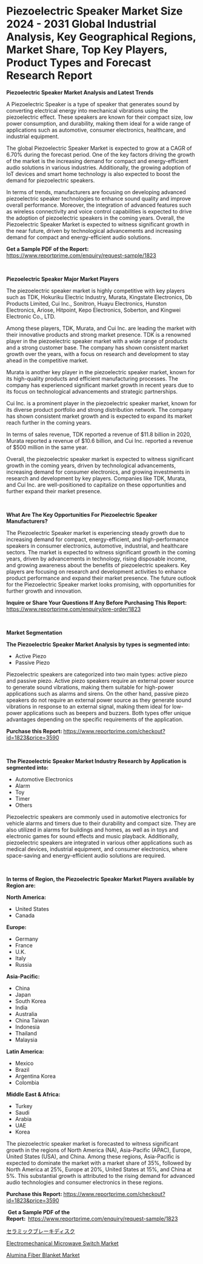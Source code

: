 <p><h1>Piezoelectric Speaker Market Size 2024 - 2031 Global Industrial Analysis, Key Geographical Regions, Market Share, Top Key Players, Product Types and Forecast Research Report</h1></p><p><strong>Piezoelectric Speaker Market Analysis and Latest Trends</strong></p>
<p><p>A Piezoelectric Speaker is a type of speaker that generates sound by converting electrical energy into mechanical vibrations using the piezoelectric effect. These speakers are known for their compact size, low power consumption, and durability, making them ideal for a wide range of applications such as automotive, consumer electronics, healthcare, and industrial equipment.</p><p>The global Piezoelectric Speaker Market is expected to grow at a CAGR of 6.70% during the forecast period. One of the key factors driving the growth of the market is the increasing demand for compact and energy-efficient audio solutions in various industries. Additionally, the growing adoption of IoT devices and smart home technology is also expected to boost the demand for piezoelectric speakers.</p><p>In terms of trends, manufacturers are focusing on developing advanced piezoelectric speaker technologies to enhance sound quality and improve overall performance. Moreover, the integration of advanced features such as wireless connectivity and voice control capabilities is expected to drive the adoption of piezoelectric speakers in the coming years. Overall, the Piezoelectric Speaker Market is expected to witness significant growth in the near future, driven by technological advancements and increasing demand for compact and energy-efficient audio solutions.</p></p>
<p><strong>Get a Sample PDF of the Report:&nbsp;</strong> <a href="https://www.reportprime.com/enquiry/request-sample/1823">https://www.reportprime.com/enquiry/request-sample/1823</a></p>
<p>&nbsp;</p>
<p><strong>Piezoelectric Speaker Major Market Players</strong></p>
<p><p>The piezoelectric speaker market is highly competitive with key players such as TDK, Hokuriku Electric Industry, Murata, Kingstate Electronics, Db Products Limited, Cui Inc., Sonitron, Huayu Electronics, Hunston Electronics, Ariose, Hitpoint, Kepo Electronics, Soberton, and Kingwei Electronic Co., LTD. </p><p>Among these players, TDK, Murata, and Cui Inc. are leading the market with their innovative products and strong market presence. TDK is a renowned player in the piezoelectric speaker market with a wide range of products and a strong customer base. The company has shown consistent market growth over the years, with a focus on research and development to stay ahead in the competitive market.</p><p>Murata is another key player in the piezoelectric speaker market, known for its high-quality products and efficient manufacturing processes. The company has experienced significant market growth in recent years due to its focus on technological advancements and strategic partnerships.</p><p>Cui Inc. is a prominent player in the piezoelectric speaker market, known for its diverse product portfolio and strong distribution network. The company has shown consistent market growth and is expected to expand its market reach further in the coming years.</p><p>In terms of sales revenue, TDK reported a revenue of $11.8 billion in 2020, Murata reported a revenue of $10.6 billion, and Cui Inc. reported a revenue of $500 million in the same year.</p><p>Overall, the piezoelectric speaker market is expected to witness significant growth in the coming years, driven by technological advancements, increasing demand for consumer electronics, and growing investments in research and development by key players. Companies like TDK, Murata, and Cui Inc. are well-positioned to capitalize on these opportunities and further expand their market presence.</p></p>
<p>&nbsp;</p>
<p><strong>What Are The Key Opportunities For Piezoelectric Speaker Manufacturers?</strong></p>
<p><p>The Piezoelectric Speaker market is experiencing steady growth due to increasing demand for compact, energy-efficient, and high-performance speakers in consumer electronics, automotive, industrial, and healthcare sectors. The market is expected to witness significant growth in the coming years, driven by advancements in technology, rising disposable income, and growing awareness about the benefits of piezoelectric speakers. Key players are focusing on research and development activities to enhance product performance and expand their market presence. The future outlook for the Piezoelectric Speaker market looks promising, with opportunities for further growth and innovation.</p></p>
<p><strong>Inquire or Share Your Questions If Any Before Purchasing This Report:</strong> <a href="https://www.reportprime.com/enquiry/pre-order/1823">https://www.reportprime.com/enquiry/pre-order/1823</a></p>
<p>&nbsp;</p>
<p><strong>Market Segmentation</strong></p>
<p><strong>The Piezoelectric Speaker Market Analysis by types is segmented into:</strong></p>
<p><ul><li>Active Piezo</li><li>Passive Piezo</li></ul></p>
<p><p>Piezoelectric speakers are categorized into two main types: active piezo and passive piezo. Active piezo speakers require an external power source to generate sound vibrations, making them suitable for high-power applications such as alarms and sirens. On the other hand, passive piezo speakers do not require an external power source as they generate sound vibrations in response to an external signal, making them ideal for low-power applications such as beepers and buzzers. Both types offer unique advantages depending on the specific requirements of the application.</p></p>
<p><strong>Purchase this Report:&nbsp;</strong><a href="https://www.reportprime.com/checkout?id=1823&price=3590">https://www.reportprime.com/checkout?id=1823&price=3590</a></p>
<p>&nbsp;</p>
<p><strong>The Piezoelectric Speaker Market Industry Research by Application is segmented into:</strong></p>
<p><ul><li>Automotive Electronics</li><li>Alarm</li><li>Toy</li><li>Timer</li><li>Others</li></ul></p>
<p><p>Piezoelectric speakers are commonly used in automotive electronics for vehicle alarms and timers due to their durability and compact size. They are also utilized in alarms for buildings and homes, as well as in toys and electronic games for sound effects and music playback. Additionally, piezoelectric speakers are integrated in various other applications such as medical devices, industrial equipment, and consumer electronics, where space-saving and energy-efficient audio solutions are required.</p></p>
<p>&nbsp;</p>
<p><strong>In terms of Region, the Piezoelectric Speaker Market Players available by Region are:</strong></p>
<p>
    <p> <strong> North America: </strong>
        <ul>
            <li>United States</li>
            <li>Canada</li>
        </ul>
        </p> 
    <p> <strong> Europe: </strong>
        <ul>
            <li>Germany</li>
            <li>France</li>
            <li>U.K.</li>
            <li>Italy</li>
            <li>Russia</li>
        </ul>
        </p> 
    <p> <strong> Asia-Pacific: </strong>
        <ul>
            <li>China</li>
            <li>Japan</li>
            <li>South Korea</li>
            <li>India</li>
            <li>Australia</li>
            <li>China Taiwan</li>
            <li>Indonesia</li>
            <li>Thailand</li>
            <li>Malaysia</li>
        </ul>
        </p> 
    <p> <strong> Latin America: </strong>
        <ul>
            <li>Mexico</li>
            <li>Brazil</li>
            <li>Argentina Korea</li>
            <li>Colombia</li>
        </ul>
        </p> 
    <p> <strong> Middle East & Africa: </strong>
        <ul>
            <li>Turkey</li>
            <li>Saudi</li>
            <li>Arabia</li>
            <li>UAE</li>
            <li>Korea</li>
        </ul>
    </p>
    </p>
<p><p>The piezoelectric speaker market is forecasted to witness significant growth in the regions of North America (NA), Asia-Pacific (APAC), Europe, United States (USA), and China. Among these regions, Asia-Pacific is expected to dominate the market with a market share of 35%, followed by North America at 25%, Europe at 20%, United States at 15%, and China at 5%. This substantial growth is attributed to the rising demand for advanced audio technologies and consumer electronics in these regions.</p></p>
<p><strong>Purchase this Report: </strong><a href="https://www.reportprime.com/checkout?id=1823&price=3590">https://www.reportprime.com/checkout?id=1823&price=3590</a></p>
<p>&nbsp;<strong>Get a Sample PDF of the Report:&nbsp;&nbsp;</strong><a href="https://www.reportprime.com/enquiry/request-sample/1823">https://www.reportprime.com/enquiry/request-sample/1823</a></p>
<p><strong></strong></p>
<p><p><a href="https://medium.com/@maudabbott7/%E3%82%BB%E3%83%A9%E3%83%9F%E3%83%83%E3%82%AF%E3%83%96%E3%83%AC%E3%83%BC%E3%82%AD%E3%83%87%E3%82%A3%E3%82%B9%E3%82%AF%E5%B8%82%E5%A0%B4%E3%81%AE%E3%83%88%E3%83%AC%E3%83%B3%E3%83%89%E3%81%A8%E5%B8%82%E5%A0%B4%E5%88%86%E6%9E%90%E3%81%8C2024%E5%B9%B4%E3%81%8B%E3%82%892031%E5%B9%B4%E3%81%BE%E3%81%A7%E3%81%AE%E6%9C%9F%E9%96%93%E3%81%AB%E4%BA%88%E6%B8%AC%E3%81%95%E3%82%8C%E3%81%A6%E3%81%84%E3%81%BE%E3%81%99-606db25dd427">セラミックブレーキディスク</a></p><p><a href="https://github.com/BryceTownsendr/Market-Research-Report-List-4/blob/main/electromechanical-microwave-switch-market.md">Electromechanical Microwave Switch Market</a></p><p><a href="https://copper-carbon-84f.notion.site/Alumina-Fiber-Blanket-Market-Size-Furnishes-Valuable-Information-Encompassing-Market-Share-Market-T-ed003bb6a28d4c9dbcf5553a32753829">Alumina Fiber Blanket Market</a></p></p>